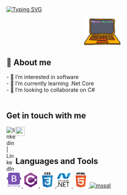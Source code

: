 [![Typing SVG](https://readme-typing-svg.demolab.com?font=Secular+One&weight=500&size=40&duration=2000&pause=300&color=000000&center=true&vCenter=true&width=1000&height=200&lines=Hi+%F0%9F%91%8B%2C+I'm+K%C3%BCbra+G%C3%BCne%C5%9F)](https://git.io/typing-svg)


<div id="header" align="center">
<img src="https://github.com/kubragunesy/kubragunesy/blob/main/giphy%20(1).gif" width="100"/>
</div>

<h2> 🤔 About me </h2>
<div>
- 👀 I’m interested in software <br>
- 🌱 I’m currently learning .Net Core <br>
- 💞️ I’m looking to collaborate on C# <br>
<br> 

  <h2> Get in touch with me </h2>

[<img align="left" alt="linkedin | LinkedIn" width="24px" src="https://raw.githubusercontent.com/peterthehan/peterthehan/master/assets/linkedin.svg" />][linkedin]
[<img align="left" height="24" width="24" src="https://cdn.jsdelivr.net/npm/simple-icons@v4/icons/gmail.svg" />][gmail]

<br />

[linkedin]: https://www.linkedin.com/in/kubragunes760/
[gmail]: mailto:kubragunes76@gmail.com
<br />
  


<h2>Languages and Tools</h2>
<p align="left"> <a href="https://getbootstrap.com" target="_blank" rel="noreferrer"> <img src="https://raw.githubusercontent.com/devicons/devicon/master/icons/bootstrap/bootstrap-plain-wordmark.svg" alt="bootstrap" width="40" height="40"/> </a> <a href="https://www.w3schools.com/cs/" target="_blank" rel="noreferrer"> <img src="https://raw.githubusercontent.com/devicons/devicon/master/icons/csharp/csharp-original.svg" alt="csharp" width="40" height="40"/> </a> <a href="https://www.w3schools.com/css/" target="_blank" rel="noreferrer"> <img src="https://raw.githubusercontent.com/devicons/devicon/master/icons/css3/css3-original-wordmark.svg" alt="css3" width="40" height="40"/> </a> <a href="https://dotnet.microsoft.com/" target="_blank" rel="noreferrer"> <img src="https://raw.githubusercontent.com/devicons/devicon/master/icons/dot-net/dot-net-original-wordmark.svg" alt="dotnet" width="40" height="40"/> </a> <a href="https://www.w3.org/html/" target="_blank" rel="noreferrer"> <img src="https://raw.githubusercontent.com/devicons/devicon/master/icons/html5/html5-original-wordmark.svg" alt="html5" width="40" height="40"/> </a> <a href="https://www.microsoft.com/en-us/sql-server" target="_blank" rel="noreferrer"> <img src="https://www.svgrepo.com/show/303229/microsoft-sql-server-logo.svg" alt="mssql" width="40" height="40"/> </a> </p> <br>



